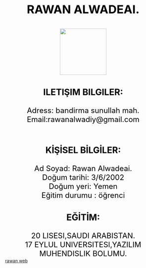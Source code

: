 <html>
<head>
<title> Rawan website </title>
</head>
<body>

<br><br>
<center>
<font face size="5" color="black">
<font size="6"><h3>RAWAN ALWADEAI.<br><h3></font>
<img src="raw.png.png" height="150px" widht="150px"><br>

<h3>ILETIŞIM BILGILER:</h3>
     Adress: bandirma sunullah mah.<br>
Email:rawanalwadiy@gmail.com<br><br>
<h3>KİŞİSEL BİLGİLER:</h3>
Ad Soyad: Rawan Alwadeai.<br>
Doğum tarihi: 3/6/2002<br>
Doğum yeri: Yemen<br>
Eğitim durumu : öğrenci<br>

<h3>EĞİTİM:</h3>
 20 LISESI,SAUDI ARABISTAN.<BR>
 17 EYLUL UNIVERSITESI,YAZILIM MUHENDISLIK BOLUMU.<BR>
</font>
</center>
<a href="/me.html">rawan web</a>

</body>
</html> 
